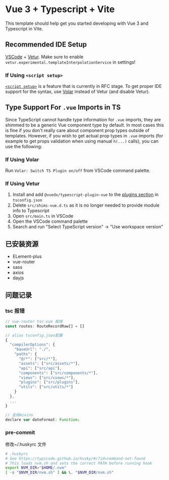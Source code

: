 # Vue 3 + Typescript + Vite

This template should help get you started developing with Vue 3 and Typescript in Vite.

## Recommended IDE Setup

[VSCode](https://code.visualstudio.com/) + [Vetur](https://marketplace.visualstudio.com/items?itemName=octref.vetur). Make sure to enable `vetur.experimental.templateInterpolationService` in settings!

### If Using `<script setup>`

[`<script setup>`](https://github.com/vuejs/rfcs/pull/227) is a feature that is currently in RFC stage. To get proper IDE support for the syntax, use [Volar](https://marketplace.visualstudio.com/items?itemName=johnsoncodehk.volar) instead of Vetur (and disable Vetur).

## Type Support For `.vue` Imports in TS

Since TypeScript cannot handle type information for `.vue` imports, they are shimmed to be a generic Vue component type by default. In most cases this is fine if you don't really care about component prop types outside of templates. However, if you wish to get actual prop types in `.vue` imports (for example to get props validation when using manual `h(...)` calls), you can use the following:

### If Using Volar

Run `Volar: Switch TS Plugin on/off` from VSCode command palette.

### If Using Vetur

1. Install and add `@vuedx/typescript-plugin-vue` to the [plugins section](https://www.typescriptlang.org/tsconfig#plugins) in `tsconfig.json`
2. Delete `src/shims-vue.d.ts` as it is no longer needed to provide module info to Typescript
3. Open `src/main.ts` in VSCode
4. Open the VSCode command palette
5. Search and run "Select TypeScript version" -> "Use workspace version"

## 已安装资源

- ELement-plus
- vue-router
- sass
- axios
- dayjs

## 问题记录

### tsc 报错

```js
// vue-router tsc-vue 报错
const routes: RouteRecordRaw[] = []

// alias tsconfig.json配置
{
  "compilerOptions": {
    "baseUrl": "./",
    "paths": {
      "@/*": ["src/*"],
      "assets": ["src/assets/*"],
      "api": ["src/api"],
      "components": ["src/components/*"],
      "views": ["src/views/*"],
      "plugins": ["src/plugins"],
      "utils": ["src/utils/*"]
    }
  },
  ...
}

// 全局mixins
declare var dateFormat: Function;
```

### pre-commit

修改~/.huskyrc 文件

```bash
# .huskyrc
# See https://typicode.github.io/husky/#/?id=command-not-found
# This loads nvm.sh and sets the correct PATH before running hook
export NVM_DIR="$HOME/.nvm"
[ -s "$NVM_DIR/nvm.sh" ] && \. "$NVM_DIR/nvm.sh"
```
